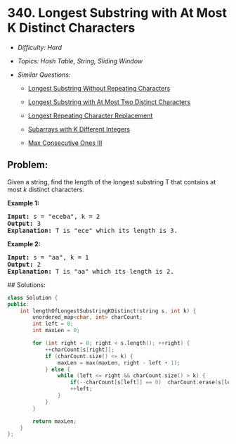 # 340. Longest Substring with At Most K Distinct Characters

* *Difficulty: Hard*

* *Topics: Hash Table, String, Sliding Window*

* *Similar Questions:*

  * [Longest Substring Without Repeating Characters](longest-substring-without-repeating-characters.md)

  * [Longest Substring with At Most Two Distinct Characters](longest-substring-with-at-most-two-distinct-characters.md)

  * [Longest Repeating Character Replacement](longest-repeating-character-replacement.md)

  * [Subarrays with K Different Integers](subarrays-with-k-different-integers.md)

  * [Max Consecutive Ones III](max-consecutive-ones-iii.md)

## Problem:

<p>Given a string, find the length of the longest substring T that contains at most <i>k</i> distinct characters.</p>

<p><strong>Example 1:</strong></p>

<div>
<pre>
<strong>Input: </strong>s = <span id="example-input-1-1">&quot;eceba&quot;</span>, k = <span id="example-input-1-2">2</span>
<strong>Output: </strong><span id="example-output-1">3</span>
<strong>Explanation: </strong>T is &quot;ece&quot; which its length is 3.</pre>

<div>
<p><strong>Example 2:</strong></p>

<pre>
<strong>Input: </strong>s = <span id="example-input-2-1">&quot;aa&quot;</span>, k = <span id="example-input-2-2">1</span>
<strong>Output: </strong>2
<strong>Explanation: </strong>T is &quot;aa&quot; which its length is 2.
</pre>
</div>
</div>
## Solutions:

```c++
class Solution {
public:
    int lengthOfLongestSubstringKDistinct(string s, int k) {
        unordered_map<char, int> charCount;
        int left = 0;
        int maxLen = 0;

        for (int right = 0; right < s.length(); ++right) {
            ++charCount[s[right]];
            if (charCount.size() <= k) {
                maxLen = max(maxLen, right - left + 1);
            } else {
                while (left <= right && charCount.size() > k) {
                    if(--charCount[s[left]] == 0)  charCount.erase(s[left]);
                    ++left;
                }
            }
        }

        return maxLen;
    }
};
```
